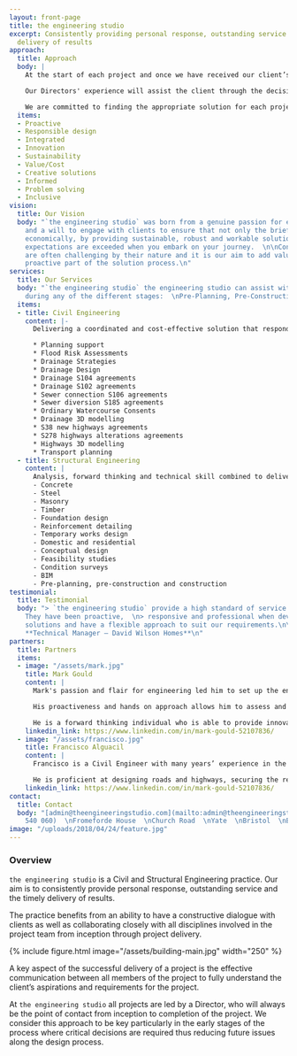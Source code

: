 ```yaml
---
layout: front-page
title: the engineering studio
excerpt: Consistently providing personal response, outstanding service and the timely
  delivery of results
approach:
  title: Approach
  body: |
    At the start of each project and once we have received our client’s specific requirements and aspirations we will identify the key aspects for the successful delivery of each particular project.

    Our Directors' experience will assist the client through the decision making process in regards to the design and planning stages, budget, programme, site, environment, project risk profile and deliverability at the early stages of the process.

    We are committed to finding the appropriate solution for each project, considering all factors and responding to our client’s and the project’s requirements and aspirations. At `the engineering studio` we find creative solutions to complex challenges.
  items:
  - Proactive
  - Responsible design
  - Integrated
  - Innovation
  - Sustainability
  - Value/Cost
  - Creative solutions
  - Informed
  - Problem solving
  - Inclusive
vision:
  title: Our Vision
  body: "`the engineering studio` was born from a genuine passion for engineering
    and a will to engage with clients to ensure that not only the brief is delivered
    economically, by providing sustainable, robust and workable solutions, but your
    expectations are exceeded when you embark on your journey.  \n\nConstruction projects
    are often challenging by their nature and it is our aim to add value and be a
    proactive part of the solution process.\n"
services:
  title: Our Services
  body: "`the engineering studio` the engineering studio can assist with your project
    during any of the different stages:  \nPre-Planning, Pre-Construction and Construction.\n"
  items:
  - title: Civil Engineering
    content: |-
      Delivering a coordinated and cost-effective solution that responds to the requirements of each development site.

      * Planning support
      * Flood Risk Assessments
      * Drainage Strategies
      * Drainage Design
      * Drainage S104 agreements
      * Drainage S102 agreements
      * Sewer connection S106 agreements
      * Sewer diversion S185 agreements
      * Ordinary Watercourse Consents
      * Drainage 3D modelling
      * S38 new highways agreements
      * S278 highways alterations agreements
      * Highways 3D modelling
      * Transport planning
  - title: Structural Engineering
    content: |
      Analysis, forward thinking and technical skill combined to deliver efficient & exciting structural solutions for your building.
      - Concrete
      - Steel
      - Masonry
      - Timber
      - Foundation design
      - Reinforcement detailing
      - Temporary works design
      - Domestic and residential
      - Conceptual design
      - Feasibility studies
      - Condition surveys
      - BIM
      - Pre-planning, pre-construction and construction
testimonial:
  title: Testimonial
  body: "> `the engineering studio` provide a high standard of service and delivery.
    They have been proactive,  \n> responsive and professional when developing engineering
    solutions and have a flexible approach to suit our requirements.\n\nJeremy Johnson,
    **Technical Manager – David Wilson Homes**\n"
partners:
  title: Partners
  items:
  - image: "/assets/mark.jpg"
    title: Mark Gould
    content: |
      Mark's passion and flair for engineering led him to set up the engineering studio in 2018 with the aim to provide clients with the best support, service and technical solutions for their projects. His 18 years’ practical experience working for some of the world’s leading multidisciplinary engineering companies has provided him with the knowledge and skills to be able to successfully design and manage a variety of construction projects in the education, health, commercial, residential and refurbishment sectors incorporating all of the major building materials.

      His proactiveness and hands on approach allows him to assess and establish the key risks of each project in order to successfully manage the design process from the outset through to completion.

      He is a forward thinking individual who is able to provide innovative design solutions on challenging sites. Mark's experience of building strong and trusting relationships with all team members maximises performance, while his high technical knowledge of civil & structural engineering ensures quality and excellence are constantly delivered for the duration of each project.
    linkedin_link: https://www.linkedin.com/in/mark-gould-52107836/
  - image: "/assets/francisco.jpg"
    title: Francisco Alguacil
    content: |
      Francisco is a Civil Engineer with many years’ experience in the construction industry. He has practical experience of a wide variety of projects in all of the major sectors. Francisco is experienced in the design of surface water drainage systems in accordance with the SUDS hierarchy including soakaways, swales, attenuation ponds and underground attenuation tanks to meet the requirements of clients and LPAs. He has also secured the required Approvals from the Environment Agency, Local Drainage Boards and Water Authorities. He also designs foul drainage systems to discharge either into the nearby adopted sewer or to foul treatment plants and has applied and obtained the requisite S104, S185, S106 legal agreements for the proposed drainage works.

      He is proficient at designing roads and highways, securing the requisition for S38 & S278 agreements and is also very experienced in undertaking the 3D modelling of development sites to arrive at a balanced cut and fill solution, avoiding the need for the costly net import or export of bulk material across the entire site and under discreet phases.
    linkedin_link: https://www.linkedin.com/in/mark-gould-52107836/
contact:
  title: Contact
  body: "[admin@theengineeringstudio.com](mailto:admin@theengineeringstudio.com)  \n[01454540060](tel:01454
    540 060)  \nFromeforde House  \nChurch Road  \nYate  \nBristol  \nBS37 5JB"
image: "/uploads/2018/04/24/feature.jpg"
---
```

### Overview

`the engineering studio` is a Civil and Structural Engineering practice. Our aim is to consistently provide personal response, outstanding service and the timely delivery of results.

The practice benefits from an ability to have a constructive dialogue with clients as well as collaborating closely with all disciplines involved in the project team from inception through project delivery.

{% include figure.html image="/assets/building-main.jpg" width="250" %}

A key aspect of the successful delivery of a project is the effective communication between all members of the project to fully understand the client’s aspirations and requirements for the project.

At `the engineering studio` all projects are led by a Director, who will always be the point of contact from inception to completion of the project. We consider this approach to be key particularly in the early stages of the process where critical decisions are required thus reducing future issues along the design process.